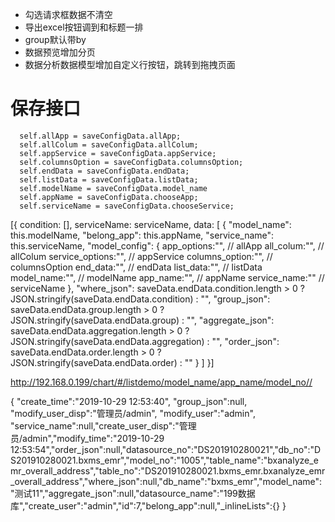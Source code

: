 - 勾选请求框数据不清空
- 导出excel按钮调到和标题一排
- group默认带by
- 数据预览增加分页
- 数据分析数据模型增加自定义行按钮，跳转到拖拽页面

# 保存接口

      self.allApp = saveConfigData.allApp;
      self.allColum = saveConfigData.allColum;
      self.appService = saveConfigData.appService;
      self.columnsOption = saveConfigData.columnsOption;
      self.endData = saveConfigData.endData;
      self.listData = saveConfigData.listData;
      self.modelName = saveConfigData.model_name
      self.appName = saveConfigData.chooseApp;
      self.serviceName = saveConfigData.chooseService;

[{
  condition: [],
  serviceName: serviceName,
  data: [
    {
      "model_name": this.modelName,
      "belong_app": this.appName,
      "service_name": this.serviceName,
      "model_config": {
        app_options:"", // allApp
        all_colum:"", // allColum
        service_options:"", // appService
        columns_option:"", // columnsOption
        end_data:"", // endData
        list_data:"", // listData
        model_name:"", // modelName
        app_name:"", // appName
        service_name:"" // serviceName
      },
      "where_json": saveData.endData.condition.length > 0 ? JSON.stringify(saveData.endData.condition) : "",
      "group_json": saveData.endData.group.length > 0 ? JSON.stringify(saveData.endData.group) : "",
      "aggregate_json": saveData.endData.aggregation.length > 0 ? JSON.stringify(saveData.endData.aggregation) : "",
      "order_json": saveData.endData.order.length > 0 ? JSON.stringify(saveData.endData.order) : ""
    }
  ]
}]

http://192.168.0.199/chart/#/listdemo/model_name/app_name/model_no//

{
  "create_time":"2019-10-29 12:53:40",
  "group_json":null,
  "modify_user_disp":"管理员/admin",
  "modify_user":"admin",
  "service_name":null,"create_user_disp":"管理员/admin","modify_time":"2019-10-29 12:53:54","order_json":null,"datasource_no":"DS201910280021","db_no":"DS201910280021.bxms_emr","model_no":"1005","table_name":"bxanalyze_emr_overall_address","table_no":"DS201910280021.bxms_emr.bxanalyze_emr_overall_address","where_json":null,"db_name":"bxms_emr","model_name":"测试11","aggregate_json":null,"datasource_name":"199数据库","create_user":"admin","id":7,"belong_app":null,"_inlineLists":{}
}